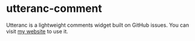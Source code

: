 # utteranc-comment
Utteranc is a lightweight comments widget built on GitHub issues. 
You can visit [my website](https://www.sunbk201.site/) to use it.
